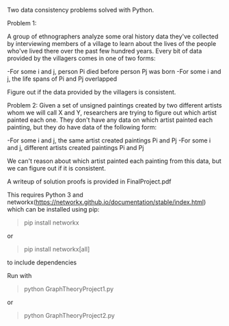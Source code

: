 Two data consistency problems solved with Python.

Problem 1:

A group of ethnographers analyze some oral history data they've collected by interviewing members of a village to learn about the lives of the people who've lived there over the past few hundred years. Every bit of data provided by the villagers comes in one of two forms:

-For some i and j, person Pi died before person Pj was born
-For some i and j, the life spans of Pi and Pj overlapped

Figure out if the data provided by the villagers is consistent.

Problem 2:
Given a set of unsigned paintings created by two different artists whom we will call X and Y, researchers are trying to figure out which artist painted each one. They don't have any data on which artist painted each painting, but they do have data of the following form:

-For some i and j, the same artist created paintings Pi and Pj
-For some i and j, different artists created paintings Pi and Pj

We can't reason about which artist painted each painting from this data, but we can figure out if it is consistent.

A writeup of solution proofs is provided in FinalProject.pdf

This requires Python 3 and networkx(https://networkx.github.io/documentation/stable/index.html) which can be installed using pip:

>pip install networkx

or

>pip install networkx[all]

to include dependencies

Run with

>python GraphTheoryProject1.py

or

>python GraphTheoryProject2.py

